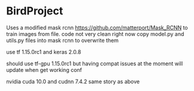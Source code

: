 # BirdProject

Uses a modified mask rcnn https://github.com/matterport/Mask_RCNN to train images from file. code not very clean right now
copy model.py and utils.py files into mask rcnn to overwrite them

use tf 1.15.0rc1 and keras 2.0.8

should use tf-gpu 1.15.0rc1 but having compat issues at the moment will update when get working conf

nvidia cuda 10.0 and cudnn 7.4.2 same story as above

